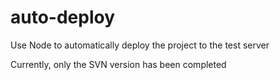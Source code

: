 # auto-deploy
Use Node to automatically deploy the project to the test server

Currently, only the SVN version has been completed
